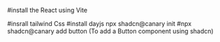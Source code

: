 #install the React using Vite

#insrall tailwind Css
#install dayjs
npx shadcn@canary init <component using shadcn>
#npx shadcn@canary  add button (To add a Button component using shadcn)
